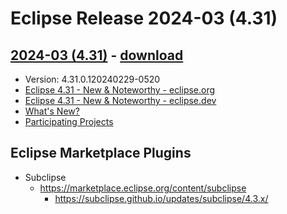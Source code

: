
# Eclipse Release 2024-03 (4.31)

## [2024-03 (4.31)](https://help.eclipse.org/2024-03/index.jsp) - [download](https://www.eclipse.org/downloads/packages/release/2024-03/)
- Version: 4.31.0.120240229-0520
- [Eclipse 4.31 - New & Noteworthy - eclipse.org](https://www.eclipse.org/eclipse/news/4.31/)
- [Eclipse 4.31 - New & Noteworthy - eclipse.dev](https://eclipse.dev/eclipse/news/4.31/platform.php) 
- [What's New?](https://help.eclipse.org/2024/03/index.jsp)
- [Participating Projects](https://projects.eclipse.org/releases/2024-03) 


## Eclipse Marketplace Plugins

- Subclipse
  + https://marketplace.eclipse.org/content/subclipse
    * https://subclipse.github.io/updates/subclipse/4.3.x/



